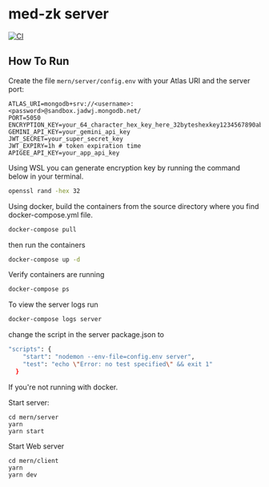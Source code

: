 # med-zk server 


[![CI](https://github.com/mongodb-developer/mern-stack-example/actions/workflows/main.yaml/badge.svg)](https://github.com/mongodb-developer/mern-stack-example/actions/workflows/main.yaml)

## How To Run
Create the file `mern/server/config.env` with your Atlas URI and the server port:
```
ATLAS_URI=mongodb+srv://<username>:<password>@sandbox.jadwj.mongodb.net/
PORT=5050
ENCRYPTION_KEY=your_64_character_hex_key_here_32byteshexkey1234567890abcdef
GEMINI_API_KEY=your_gemini_api_key
JWT_SECRET=your_super_secret_key
JWT_EXPIRY=1h # token expiration time
APIGEE_API_KEY=your_app_api_key

```

Using WSL you can generate encryption key by running the command below in your terminal.
```bash
openssl rand -hex 32
```

Using docker, build the containers from the source directory where you find docker-compose.yml file.

```bash
docker-compose pull
```

then run the containers

```bash
docker-compose up -d
```

Verify containers are running

```bash
docker-compose ps
```

To view the server logs run

```bash
docker-compose logs server
```



change the script in the server package.json to
```bash
"scripts": {
    "start": "nodemon --env-file=config.env server", 
    "test": "echo \"Error: no test specified\" && exit 1"
  }
```
If you're not running with docker.

Start server:
```
cd mern/server
yarn
yarn start
```

Start Web server
```
cd mern/client
yarn
yarn dev
```
